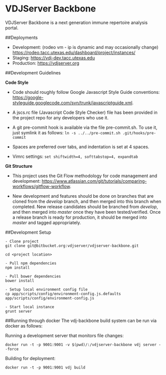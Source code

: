 VDJServer Backbone
===================

VDJServer Backbone is a next generation immune repertoire analysis portal.

##Deployments

 * Development: (rodeo vm - ip is dynamic and may occasionally change) <https://rodeo.tacc.utexas.edu/dashboard/project/instances/>
 * Staging: <https://vdj-dev.tacc.utexas.edu>
 * Production: <https://vdjserver.org>

##Development Guidelines

**Code Style**
 * Code should roughly follow Google Javascript Style Guide conventions: <https://google-styleguide.googlecode.com/svn/trunk/javascriptguide.xml>.

 * A jscs.rc file (Javascript Code Style Checker) file has been provided in the project repo for any developers who use it.

 * A git pre-commit hook is available via the file pre-commit.sh. To use it, just symlink it as follows: ```ln -s ../../pre-commit.sh .git/hooks/pre-commit```

 * Spaces are preferred over tabs, and indentation is set at 4 spaces.  

 *  Vimrc settings: ```set shiftwidth=4, softtabstop=4, expandtab```


**Git Structure**
 * This project uses the Git Flow methodology for code management and development: <https://www.atlassian.com/git/tutorials/comparing-workflows/gitflow-workflow>.

 * New development and features should be done on branches that are cloned from the *develop* branch, and then merged into this branch when completed. New release candidates should be branched from *develop*, and then merged into *master* once they have been tested/verified. Once a release branch is ready for production, it should be merged into *master* and tagged appropriately.

##Development Setup
```
- Clone project
git clone git@bitbucket.org:vdjserver/vdjserver-backbone.git

cd <project location>

- Pull npm dependencies
npm install

- Pull bower dependencies
bower install

- Setup local environment config file
cp app/scripts/config/environment-config.js.defaults app/scripts/config/environment-config.js

- Start local instance
grunt server
```

##Running through docker
The vdj-backbone build system can be run via docker as follows:

Running a development server that monitors file changes:
```
docker run -t -p 9001:9001 -v $(pwd)/:/vdjserver-backbone vdj server --force
```

Building for deployment:
```
docker run -t -p 9001:9001 vdj build
```
